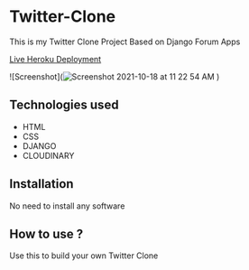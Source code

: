 # Twitter-Clone
This is my Twitter Clone Project Based on Django Forum Apps

[Live Heroku Deployment](https://twitter-clone-abhishek1.herokuapp.com)

![Screenshot](![Screenshot 2021-10-18 at 11 22 54 AM](https://user-images.githubusercontent.com/91063034/137676229-8a1ec97b-051f-4c5f-9d26-67f0094f79eb.png)
)

## Technologies used
* HTML
* CSS
* DJANGO 
* CLOUDINARY

## Installation
 No need to install any software
 
 ## How to use ?
  Use this to build your own Twitter Clone
